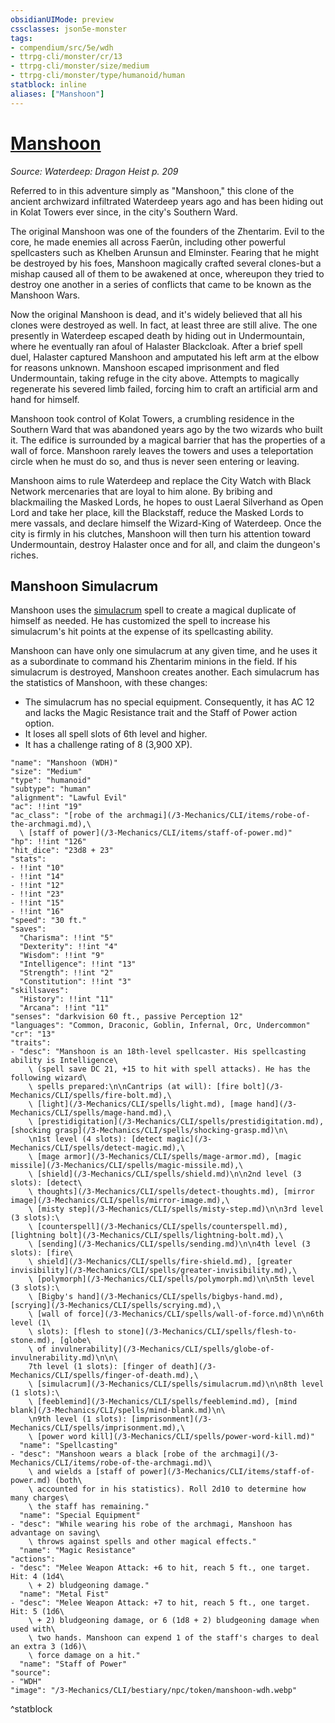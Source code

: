 ```yaml
---
obsidianUIMode: preview
cssclasses: json5e-monster
tags:
- compendium/src/5e/wdh
- ttrpg-cli/monster/cr/13
- ttrpg-cli/monster/size/medium
- ttrpg-cli/monster/type/humanoid/human
statblock: inline
aliases: ["Manshoon"]
---
```

# [Manshoon](3-Mechanics\CLI\bestiary\npc/manshoon-wdh.md)
*Source: Waterdeep: Dragon Heist p. 209*  

Referred to in this adventure simply as "Manshoon," this clone of the ancient archwizard infiltrated Waterdeep years ago and has been hiding out in Kolat Towers ever since, in the city's Southern Ward.

The original Manshoon was one of the founders of the Zhentarim. Evil to the core, he made enemies all across Faerûn, including other powerful spellcasters such as Khelben Arunsun and Elminster. Fearing that he might be destroyed by his foes, Manshoon magically crafted several clones-but a mishap caused all of them to be awakened at once, whereupon they tried to destroy one another in a series of conflicts that came to be known as the Manshoon Wars.

Now the original Manshoon is dead, and it's widely believed that all his clones were destroyed as well. In fact, at least three are still alive. The one presently in Waterdeep escaped death by hiding out in Undermountain, where he eventually ran afoul of Halaster Blackcloak. After a brief spell duel, Halaster captured Manshoon and amputated his left arm at the elbow for reasons unknown. Manshoon escaped imprisonment and fled Undermountain, taking refuge in the city above. Attempts to magically regenerate his severed limb failed, forcing him to craft an artificial arm and hand for himself.

Manshoon took control of Kolat Towers, a crumbling residence in the Southern Ward that was abandoned years ago by the two wizards who built it. The edifice is surrounded by a magical barrier that has the properties of a wall of force. Manshoon rarely leaves the towers and uses a teleportation circle when he must do so, and thus is never seen entering or leaving.

Manshoon aims to rule Waterdeep and replace the City Watch with Black Network mercenaries that are loyal to him alone. By bribing and blackmailing the Masked Lords, he hopes to oust Laeral Silverhand as Open Lord and take her place, kill the Blackstaff, reduce the Masked Lords to mere vassals, and declare himself the Wizard-King of Waterdeep. Once the city is firmly in his clutches, Manshoon will then turn his attention toward Undermountain, destroy Halaster once and for all, and claim the dungeon's riches.

## Manshoon Simulacrum

Manshoon uses the [simulacrum](/3-Mechanics/CLI/spells/simulacrum.md) spell to create a magical duplicate of himself as needed. He has customized the spell to increase his simulacrum's hit points at the expense of its spellcasting ability.

Manshoon can have only one simulacrum at any given time, and he uses it as a subordinate to command his Zhentarim minions in the field. If his simulacrum is destroyed, Manshoon creates another. Each simulacrum has the statistics of Manshoon, with these changes:

- The simulacrum has no special equipment. Consequently, it has AC 12 and lacks the Magic Resistance trait and the Staff of Power action option.  
- It loses all spell slots of 6th level and higher.  
- It has a challenge rating of 8 (3,900 XP).  

```statblock
"name": "Manshoon (WDH)"
"size": "Medium"
"type": "humanoid"
"subtype": "human"
"alignment": "Lawful Evil"
"ac": !!int "19"
"ac_class": "[robe of the archmagi](/3-Mechanics/CLI/items/robe-of-the-archmagi.md),\
  \ [staff of power](/3-Mechanics/CLI/items/staff-of-power.md)"
"hp": !!int "126"
"hit_dice": "23d8 + 23"
"stats":
- !!int "10"
- !!int "14"
- !!int "12"
- !!int "23"
- !!int "15"
- !!int "16"
"speed": "30 ft."
"saves":
  "Charisma": !!int "5"
  "Dexterity": !!int "4"
  "Wisdom": !!int "9"
  "Intelligence": !!int "13"
  "Strength": !!int "2"
  "Constitution": !!int "3"
"skillsaves":
  "History": !!int "11"
  "Arcana": !!int "11"
"senses": "darkvision 60 ft., passive Perception 12"
"languages": "Common, Draconic, Goblin, Infernal, Orc, Undercommon"
"cr": "13"
"traits":
- "desc": "Manshoon is an 18th-level spellcaster. His spellcasting ability is Intelligence\
    \ (spell save DC 21, +15 to hit with spell attacks). He has the following wizard\
    \ spells prepared:\n\nCantrips (at will): [fire bolt](/3-Mechanics/CLI/spells/fire-bolt.md),\
    \ [light](/3-Mechanics/CLI/spells/light.md), [mage hand](/3-Mechanics/CLI/spells/mage-hand.md),\
    \ [prestidigitation](/3-Mechanics/CLI/spells/prestidigitation.md), [shocking grasp](/3-Mechanics/CLI/spells/shocking-grasp.md)\n\
    \n1st level (4 slots): [detect magic](/3-Mechanics/CLI/spells/detect-magic.md),\
    \ [mage armor](/3-Mechanics/CLI/spells/mage-armor.md), [magic missile](/3-Mechanics/CLI/spells/magic-missile.md),\
    \ [shield](/3-Mechanics/CLI/spells/shield.md)\n\n2nd level (3 slots): [detect\
    \ thoughts](/3-Mechanics/CLI/spells/detect-thoughts.md), [mirror image](/3-Mechanics/CLI/spells/mirror-image.md),\
    \ [misty step](/3-Mechanics/CLI/spells/misty-step.md)\n\n3rd level (3 slots):\
    \ [counterspell](/3-Mechanics/CLI/spells/counterspell.md), [lightning bolt](/3-Mechanics/CLI/spells/lightning-bolt.md),\
    \ [sending](/3-Mechanics/CLI/spells/sending.md)\n\n4th level (3 slots): [fire\
    \ shield](/3-Mechanics/CLI/spells/fire-shield.md), [greater invisibility](/3-Mechanics/CLI/spells/greater-invisibility.md),\
    \ [polymorph](/3-Mechanics/CLI/spells/polymorph.md)\n\n5th level (3 slots):\
    \ [Bigby's hand](/3-Mechanics/CLI/spells/bigbys-hand.md), [scrying](/3-Mechanics/CLI/spells/scrying.md),\
    \ [wall of force](/3-Mechanics/CLI/spells/wall-of-force.md)\n\n6th level (1\
    \ slots): [flesh to stone](/3-Mechanics/CLI/spells/flesh-to-stone.md), [globe\
    \ of invulnerability](/3-Mechanics/CLI/spells/globe-of-invulnerability.md)\n\n\
    7th level (1 slots): [finger of death](/3-Mechanics/CLI/spells/finger-of-death.md),\
    \ [simulacrum](/3-Mechanics/CLI/spells/simulacrum.md)\n\n8th level (1 slots):\
    \ [feeblemind](/3-Mechanics/CLI/spells/feeblemind.md), [mind blank](/3-Mechanics/CLI/spells/mind-blank.md)\n\
    \n9th level (1 slots): [imprisonment](/3-Mechanics/CLI/spells/imprisonment.md),\
    \ [power word kill](/3-Mechanics/CLI/spells/power-word-kill.md)"
  "name": "Spellcasting"
- "desc": "Manshoon wears a black [robe of the archmagi](/3-Mechanics/CLI/items/robe-of-the-archmagi.md)\
    \ and wields a [staff of power](/3-Mechanics/CLI/items/staff-of-power.md) (both\
    \ accounted for in his statistics). Roll 2d10 to determine how many charges\
    \ the staff has remaining."
  "name": "Special Equipment"
- "desc": "While wearing his robe of the archmagi, Manshoon has advantage on saving\
    \ throws against spells and other magical effects."
  "name": "Magic Resistance"
"actions":
- "desc": "Melee Weapon Attack: +6 to hit, reach 5 ft., one target. Hit: 4 (1d4\
    \ + 2) bludgeoning damage."
  "name": "Metal Fist"
- "desc": "Melee Weapon Attack: +7 to hit, reach 5 ft., one target. Hit: 5 (1d6\
    \ + 2) bludgeoning damage, or 6 (1d8 + 2) bludgeoning damage when used with\
    \ two hands. Manshoon can expend 1 of the staff's charges to deal an extra 3 (1d6)\
    \ force damage on a hit."
  "name": "Staff of Power"
"source":
- "WDH"
"image": "/3-Mechanics/CLI/bestiary/npc/token/manshoon-wdh.webp"
```
^statblock